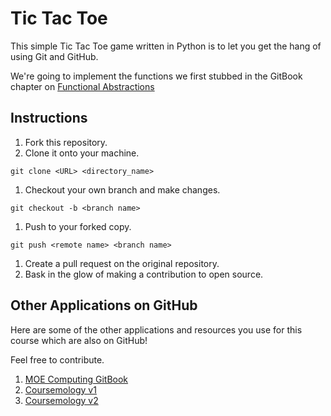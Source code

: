 # Tic Tac Toe

This simple Tic Tac Toe game written in Python is to let you
get the hang of using Git and GitHub.

We're going to implement the functions we first stubbed in
the GitBook chapter on [Functional Abstractions](https://estl.gitbooks.io/moe-computing-course/content/chapters/2-abstraction.html)

## Instructions

1. Fork this repository.
1. Clone it onto your machine.

  `git clone <URL> <directory_name>`
1. Checkout your own branch and make changes.

  `git checkout -b <branch name>`
1. Push to your forked copy.

  `git push <remote name> <branch name>`
1. Create a pull request on the original repository.
1. Bask in the glow of making a contribution to open source.

## Other Applications on GitHub

Here are some of the other applications and resources you use for this
course which are also on GitHub!

Feel free to contribute.

1. [MOE Computing GitBook](https://github.com/moexmen/moe-computing-course)
1. [Coursemology v1](https://github.com/coursemology/coursemology.org)
1. [Coursemology v2](https://github.com/coursemology/coursemology2)

